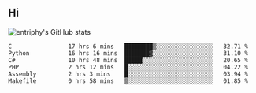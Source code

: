## Hi
![entriphy's GitHub stats](https://github-readme-stats.vercel.app/api?username=entriphy&show_icons=true&title_color=2196F3&bg_color=212121&text_color=FAFAFA&hide_border=true)
<!--START_SECTION:waka-->

```text
C                17 hrs 6 mins   ████████▒░░░░░░░░░░░░░░░░   32.71 %
Python           16 hrs 16 mins  ███████▓░░░░░░░░░░░░░░░░░   31.10 %
C#               10 hrs 48 mins  █████░░░░░░░░░░░░░░░░░░░░   20.65 %
PHP              2 hrs 12 mins   █░░░░░░░░░░░░░░░░░░░░░░░░   04.22 %
Assembly         2 hrs 3 mins    █░░░░░░░░░░░░░░░░░░░░░░░░   03.94 %
Makefile         0 hrs 58 mins   ▒░░░░░░░░░░░░░░░░░░░░░░░░   01.85 %
```

<!--END_SECTION:waka-->
